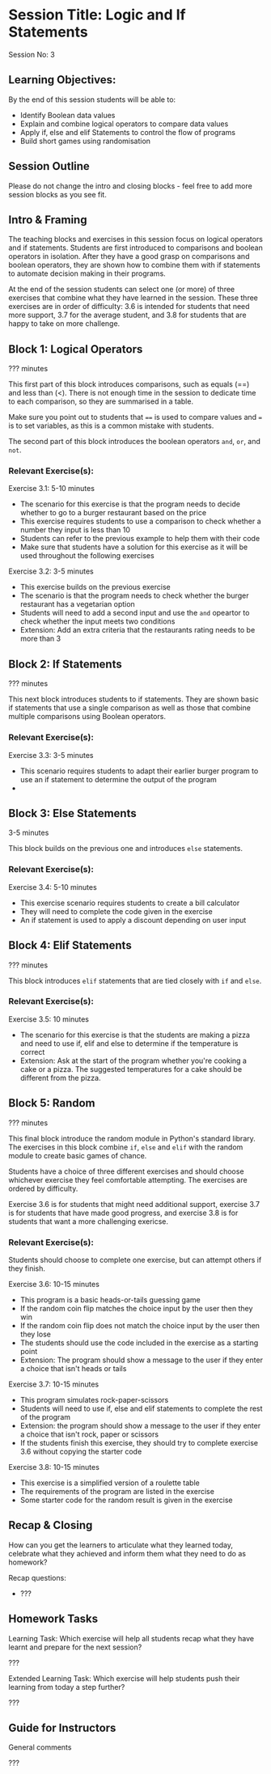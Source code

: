 # Session Title: Logic and If Statements

Session No: 3
 
## Learning Objectives:

By the end of this session students will be able to:

- Identify Boolean data values
- Explain and combine logical operators to compare data values
- Apply if, else and elif Statements to control the flow of programs
- Build short games using randomisation


## Session Outline

Please do not change the intro and closing blocks - feel free to add more session blocks as you see fit.


## Intro & Framing

The teaching blocks and exercises in this session focus on logical operators and if statements. Students are first introduced to comparisons and boolean operators in isolation. After they have a good grasp on comparisons and boolean operators, they are shown how to combine them with if statements to automate decision making in their programs.

At the end of the session students can select one (or more) of three exercises that combine what they have learned in the session. These three exercises are in order of difficulty: 3.6 is intended for students that need more support, 3.7 for the average student, and 3.8 for students that are happy to take on more challenge. 

## Block 1: Logical Operators

??? minutes

This first part of this block introduces comparisons, such as equals (==) and less than (<). There is not enough time in the session to dedicate time to each comparison, so they are summarised in a table. 

Make sure you point out to students that `==` is used to compare values and `=` is to set variables, as this is a common mistake with students.

The second part of this block introduces the boolean operators `and`, `or`, and `not`. 

### Relevant Exercise(s):

Exercise 3.1: 5-10 minutes
- The scenario for this exercise is that the program needs to decide whether to go to a burger restaurant based on the price
- This exercise requires students to use a comparison to check whether a number they input is less than 10
- Students can refer to the previous example to help them with their code
- Make sure that students have a solution for this exercise as it will be used throughout the following exercises

Exercise 3.2: 3-5 minutes
- This exercise builds on the previous exercise
- The scenario is that the program needs to check whether the burger restaurant has a vegetarian option
- Students will need to add a second input and use the `and` opeartor to check whether the input meets two conditions
- Extension: Add an extra criteria that the restaurants rating needs to be more than 3 

## Block 2: If Statements

??? minutes

This next block introduces students to if statements. They are shown basic if statements that use a single comparison as well as those that combine multiple comparisons using Boolean operators.


### Relevant Exercise(s):

Exercise 3.3: 3-5 minutes
- This scenario requires students to adapt their earlier burger program to use an if statement to determine the output of the program
- 

## Block 3: Else Statements

3-5 minutes

This block builds on the previous one and introduces `else` statements. 


### Relevant Exercise(s):

Exercise 3.4: 5-10 minutes
- This exercise scenario requires students to create a bill calculator
- They will need to complete the code given in the exercise
- An if statement is used to apply a discount depending on user input

## Block 4: Elif Statements

??? minutes

This block introduces `elif` statements that are tied closely with `if` and `else`.

### Relevant Exercise(s):

Exercise 3.5: 10 minutes
- The scenario for this exercise is that the students are making a pizza and need to use if, elif and else to determine if the temperature is correct
- Extension: Ask at the start of the program whether you're cooking a cake or a pizza. The suggested temperatures for a cake should be different from the pizza.

## Block 5: Random

??? minutes

This final block introduce the random module in Python's standard library. The exercises in this block combine `if`, `else` and `elif` with the random module to create basic games of chance.

Students have a choice of three different exercises and should choose whichever exercise they feel comfortable attempting. The exercises are ordered by difficulty. 

Exercise 3.6 is for students that might need additional support, exercise 3.7 is for students that have made good progress, and exercise 3.8 is for students that want a more challenging exericse.

### Relevant Exercise(s):

Students should choose to complete one exercise, but can attempt others if they finish.

Exercise 3.6: 10-15 minutes
- This program is a basic heads-or-tails guessing game
- If the random coin flip matches the choice input by the user then they win
- If the random coin flip does not match the choice input by the user then they lose
- The students should use the code included in the exercise as a starting point
- Extension: The program should show a message to the user if they enter a choice that isn't heads or tails

Exercise 3.7: 10-15 minutes
- This program simulates rock-paper-scissors
- Students will need to use if, else and elif statements to complete the rest of the program
- Extension: the program should show a message to the user if they enter a choice that isn't rock, paper or scissors
- If the students finish this exercise, they should try to complete exercise 3.6 without copying the starter code

Exercise 3.8: 10-15 minutes
- This exercise is a simplified version of a roulette table
- The requirements of the program are listed in the exercise
- Some starter code for the random result is given in the exercise


## Recap & Closing
How can you get the learners to articulate what they learned today, celebrate what they achieved and inform them what they need to do as homework?

Recap questions:
- ???


## Homework Tasks

Learning Task: 
Which exercise will help all students recap what they have learnt and prepare for the next session?

???


Extended Learning Task:
Which exercise will help students push their learning from today a step further?

???

## Guide for Instructors 

General comments

???
